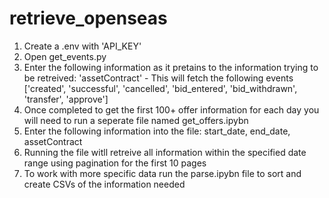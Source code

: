 # retrieve_openseas

1) Create a .env with 'API_KEY'
2) Open get_events.py
3) Enter the following information as it pretains to the information trying to be retreived: 'assetContract' - This will fetch the following events ['created', 'successful', 'cancelled', 'bid_entered', 'bid_withdrawn', 'transfer', 'approve']
4) Once completed to get the first 100+ offer information for each day you will need to run a seperate file named get_offers.ipybn
5) Enter the following information into the file: start_date, end_date, assetContract
6) Running the file witll retreive all information within the specified date range using pagination for the first 10 pages
7) To work with more specific data run the parse.ipybn file to sort and create CSVs of the information needed
